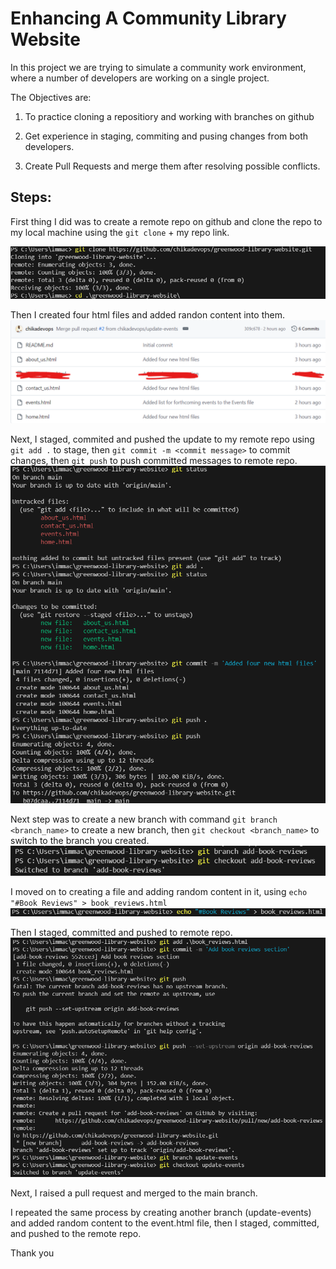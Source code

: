 # Enhancing A Community Library Website

In this project we are trying to simulate a community work environment, where a number of developers are working on  a single project.

The Objectives are:

1.  To practice cloning a repositiory and working with branches on github

2.  Get experience in staging, commiting and pusing changes from both developers.

3. Create Pull Requests and merge them after resolving possible conflicts.

## Steps:

First thing I did was to create a remote repo on github and clone the repo to my local machine using the `git clone` + my repo link.

![git clone](./img/img%201.png)

Then I created four html files and added randon content into them.
![](./img/img%202.png)

Next, I staged, commited and pushed the update to my remote repo using `git add .` to stage, then `git commit -m <commit message>` to commit changes, then `git push` to push committed messages to remote repo.
![](./img/img%203.png)

Next step was to create a new branch with command `git branch <branch_name>` to create a new branch, then `git checkout <branch_name>` to switch to the branch you created.
![](./img/img%204.png)

I moved on to creating a file and adding random content in it, using `echo "#Book Reviews" > book_reviews.html`
![](./img/img%205.png)

Then I staged, committed and pushed to remote repo.
![](./img/img%206.png)

Next, I raised a pull request and merged to the main branch.

I repeated the same process by creating another branch (update-events) and added random content to the event.html file, then I staged, committed, and pushed to the remote repo.

Thank you
